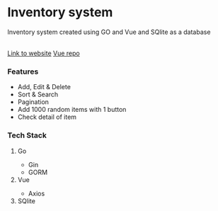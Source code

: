 <!DOCTYPE html>
<html lang="en">
<body>
  <h1>Inventory system</h1>
  <p>Inventory system created using GO and Vue and SQlite as a database</p>
  <br>
  <a href="https://inventoryvue.onrender.com/inventory">Link to website</a>
  <a href="https://github.com/amirulazreen/InventoryVue">Vue repo</a>
<div>
<h3>Features</h3>
  <ul>
      <li>Add, Edit & Delete</li>
      <li>Sort & Search</li>
      <li>Pagination</li>
      <li>Add 1000 random items with 1 button</li>
      <li>Check detail of item</li>
  </ul>
</div>
<div>
  <h3>Tech Stack</h3>
    <ol>
        <li>Go</li>
            <ul>
              <li>Gin</li>
              <li>GORM</li>
            </ul>
        <li>Vue</li>
            <ul>
              <li>Axios</li>
           </ul>
        <li>SQlite</li>
</div>
</body>
</html>
